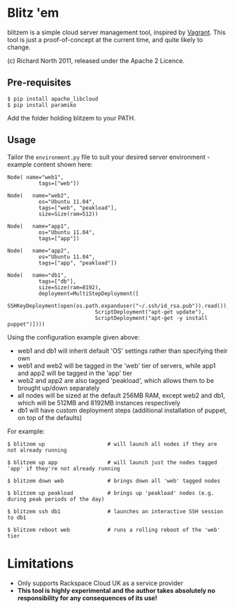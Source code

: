 # Blitz 'em

blitzem is a simple cloud server management tool, inspired by [Vagrant](http://vagrantup.com). 
This tool is just a proof-of-concept at the current time, and quite likely to change.

(c) Richard North 2011, released under the Apache 2 Licence.

## Pre-requisites

    $ pip install apache_libcloud
    $ pip install paramiko
    
Add the folder holding blitzem to your PATH.

## Usage

Tailor the `environment.py` file to suit your desired server environment - example content shown here:

    Node( name="web1",
		      tags=["web"])

    Node(	name="web2",
    		  os="Ubuntu 11.04",
    		  tags=["web", "peakload"],
              size=Size(ram=512))

    Node(	name="app1",
    		  os="Ubuntu 11.04",
    		  tags=["app"])

    Node(	name="app2",
    		  os="Ubuntu 11.04",
    		  tags=["app", "peakload"])

    Node(	name="db1",
    		  tags=["db"],
              size=Size(ram=8192),
              deployment=MultiStepDeployment([
                                SSHKeyDeployment(open(os.path.expanduser("~/.ssh/id_rsa.pub")).read()),
                                ScriptDeployment("apt-get update"),
                                ScriptDeployment("apt-get -y install puppet")])))

Using the configuration example given above:
 * web1 and db1 will inherit default 'OS' settings rather than specifying their own
 * web1 and web2 will be tagged in the 'web' tier of servers, while app1 and app2 will be tagged in the 'app' tier
 * web2 and app2 are also tagged 'peakload', which allows them to be brought up/down separately
 * all nodes will be sized at the default 256MB RAM, except web2 and db1, which will be 512MB and 8192MB instances respectively
 * db1 will have custom deployment steps (additional installation of puppet, on top of the defaults)

For example:

    $ blitzem up                    # will launch all nodes if they are not already running
    
    $ blitzem up app                # will launch just the nodes tagged 'app' if they're not already running
    
    $ blitzem down web              # brings down all 'web' tagged nodes
    
    $ blitzem up peakload           # brings up 'peakload' nodes (e.g. during peak periods of the day)
    
    $ blitzem ssh db1               # launches an interactive SSH session to db1
    
    $ blitzem reboot web            # runs a rolling reboot of the 'web' tier
    
# Limitations

* Only supports Rackspace Cloud UK as a service provider
* **This tool is highly experimental and the author takes absolutely no responsibility for any consequences of its use!**